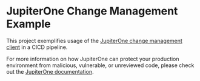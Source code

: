 # JupiterOne Change Management Example

This project exemplifies usage of the [JupiterOne change management
client](https://github.com/JupiterOne/change-management-client) in a CICD
pipeline.

For more information on how JupiterOne can protect your production environment
from malicious, vulnerable, or unreviewed code, please check out the [JupiterOne
documentation](https://support.jupiterone.io/hc/en-us/articles/360022721934-Detect-Suspicious-Code-Commits).
